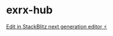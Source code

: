 # exrx-hub

[Edit in StackBlitz next generation editor ⚡️](https://stackblitz.com/~/github.com/zachary-salyers1/exrx-hub)